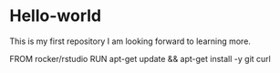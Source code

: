 # Hello-world
This is my first repository
I am looking forward to learning more. 

FROM rocker/rstudio
RUN apt-get update && apt-get install -y git curl
